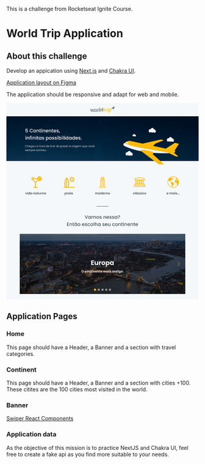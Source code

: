 This is a challenge from Rocketseat Ignite Course.

# World Trip Application

## About this challenge
Develop an appication using [Next.js](https://nextjs.org/) and [Chakra UI](https://chakra-ui.com/).

[Application layout on Figma](https://www.figma.com/file/bqKzMStuH3bQw3ktxRboUR/Desafio-1-M%C3%B3dulo-4-ReactJS-(Copy)?node-id=49%3A2)

The application should be responsive and adapt for web and mobile.

![world trip home page](https://github.com/Bignotto/ignite-react-challenge-06/blob/master/public/images/WorldTripHome.png)

## Application Pages

### Home

This page should have a Header, a Banner and a section with travel categories.

### Continent

This page should have a Header, a Banner and a section with cities +100. These citites are the 100 cities most visited in the world.

### Banner

[Swiper React Components](https://swiperjs.com/react)

### Application data

As the objective of this mission is to practice NextJS and Chakra UI, feel free to create a fake api as you find more suitable to your needs.

